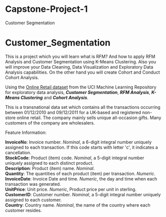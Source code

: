 # Capstone-Project-1
Customer Segmentation

# Customer_Segmentation

This is a project which you will learn what is RFM? And how to apply RFM Analysis and Customer Segmentation using K-Means Clustering. Also you will improve your Data Cleaning, Data Visualization and Exploratory Data Analysis capabilities. On the other hand you will create Cohort and Conduct Cohort Analysis. 

Using the [Online Retail dataset](https://archive.ics.uci.edu/ml/datasets/Online+Retail) from the UCI Machine Learning Repository for exploratory data analysis, ***Customer Segmentation***, ***RFM Analysis***, ***K-Means Clustering*** and ***Cohort Analysis***.

This is a transnational data set which contains all the transactions occurring between 01/12/2010 and 09/12/2011 for a UK-based and registered non-store online retail. The company mainly sells unique all-occasion gifts. Many customers of the company are wholesalers.  

Feature Information:

**InvoiceNo**: Invoice number. *Nominal*, a 6-digit integral number uniquely assigned to each transaction. If this code starts with letter 'c', it indicates a cancellation. 
<br>
**StockCode**: Product (item) code. *Nominal*, a 5-digit integral number uniquely assigned to each distinct product.
<br>
**Description**: Product (item) name. *Nominal*. 
<br>
**Quantity**: The quantities of each product (item) per transaction. *Numeric*.
<br>
**InvoiceDate**: Invoice Date and time. *Numeric*, the day and time when each transaction was generated.
<br>
**UnitPrice**: Unit price. *Numeric*, Product price per unit in sterling.
<br>
**CustomerID**: Customer number. *Nominal*, a 5-digit integral number uniquely assigned to each customer.
<br>
**Country**: Country name. *Nominal*, the name of the country where each customer resides.
